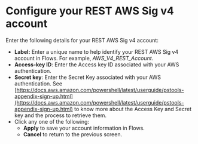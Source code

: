 # Configure your REST AWS Sig v4 account

Enter the following details for your REST AWS Sig v4 account:

* **Label:** Enter a unique name to help identify your REST AWS Sig v4 account in Flows. For example, _AWS\_V4\_REST\_Account_.
* **Access-key ID**: Enter the Access key ID associated with your AWS authentication.
* **Secret key**: Enter the Secret Key associated with your AWS authentication. See [https://docs.aws.amazon.com/powershell/latest/userguide/pstools-appendix-sign-up.html](https://docs.aws.amazon.com/powershell/latest/userguide/pstools-appendix-sign-up.html) to know more about the Access Key and Secret key and the process to retrieve them.
* Click any one of the following:
  * **Apply** to save your account information in Flows.
  * **Cancel** to return to the previous screen.

